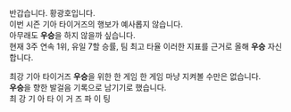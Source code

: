 반갑습니다. 황광호입니다.<br>
이번 시즌 기아 타이거즈의 행보가 예사롭지 않습니다.<br>
아무래도 <b>우승</b>을 하지 않을까 싶습니다.<br>
현재 3주 연속 1위, 유일 7할 승률, 팀 최고 타율 
이러한 지표를 근거로 올해 <b>우승</b> 자신 합니다.

최강 기아 타이거즈 <b>우승</b>을 위한 한 게임 한 게임
마냥 지켜볼 수만은 없습니다. <br>
<b>우승</b>을 향한 발걸음 기록으로 남기기로 했습니다.<br>
최 강 기 아 타 이 거 즈 
파 이 팅 
